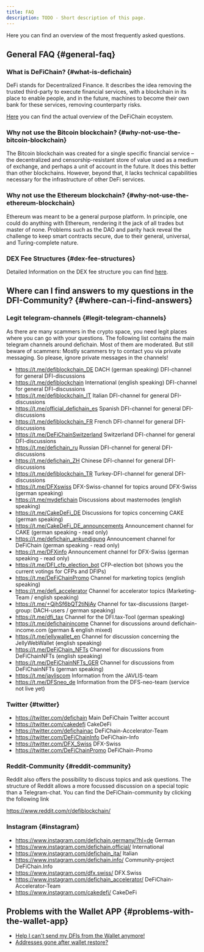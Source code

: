 ```yaml
---
title: FAQ
description: TODO - Short description of this page.
---
```


Here you can find an overview of the most frequently asked questions.

## General FAQ {#general-faq}

### What is DeFiChain? {#what-is-defichain}

DeFi stands for Decentralized Finance. It describes the idea removing the trusted third-party to execute financial services, with a blockchain in its place to enable people, and in the future, machines to become their own bank for these services, removing counterparty risks.

[Here](./DeFiChain_ecosystem.md) you can find the actual overview of the DeFiChain ecoystem.

### Why not use the Bitcoin blockchain? {#why-not-use-the-bitcoin-blockchain}

The Bitcoin blockchain was created for a single specific financial service – the decentralized and censorship-resistant store of value used as a medium of exchange, and perhaps a unit of account in the future. It does this better than other blockchains. However, beyond that, it lacks technical capabilities necessary for the infrastructure of other DeFi services.

### Why not use the Ethereum blockchain? {#why-not-use-the-ethereum-blockchain}

Ethereum was meant to be a general purpose platform. In principle, one could do anything with Ethereum, rendering it the jack of all trades but master of none. Problems such as the DAO and parity hack reveal the challenge to keep smart contracts secure, due to their general, universal, and Turing-complete nature.

### DEX Fee Structures {#dex-fee-structures}

Detailed Information on the DEX fee structure you can find [here](DEX_Fee_structure "wikilink").

## Where can I find answers to my questions in the DFI-Community? {#where-can-i-find-answers}

### Legit telegram-channels {#legit-telegram-channels}

As there are many scammers in the crypto space, you need legit places where you can go with your questions. The following list contains the main telegram channels around defichain. Most of them are moderated. But still beware of scammers: Mostly scammers try to contact you via private messaging. So please, ignore private messages in the channels!

- <https://t.me/defiblockchain_DE> DACH (german speaking) DFI-channel for general DFI-discussions
- <https://t.me/defiblockchain> International (english speaking) DFI-channel for general DFI-discussions
- <https://t.me/defiblockchain_IT> Italian DFI-channel for general DFI-discussions
- <https://t.me/official_defichain_es> Spanish DFI-channel for general DFI-discussions
- <https://t.me/defiblockchain_FR> French DFI-channel for general DFI-discussions
- <https://t.me/DeFiChainSwitzerland> Switzerland DFI-channel for general DFI-discussions
- <https://t.me/defichain_ru> Russian DFI-channel for general DFI-discussions
- <https://t.me/defichain_ZH> Chinese DFI-channel for general DFI-discussions
- <https://t.me/defiblockchain_TR> Turkey-DFI-channel for general DFI-discussions
- <https://t.me/DFXswiss> DFX-Swiss-channel for topics around DFX-Swiss (german speaking)
- <https://t.me/mydefichain> Discussions about masternodes (english speaking)
- <https://t.me/CakeDeFi_DE> Discussions for topics concerning CAKE (german speaking)
- <https://t.me/CakeDeFi_DE_announcements> Announcement channel for CAKE (german speaking - read only)
- <https://t.me/defichain_ankundigung> Announcement channel for DeFiChain (german speaking - read only)
- <https://t.me/DFXinfo> Announcement channel for DFX-Swiss (german speaking - read only)
- <https://t.me/DFI_cfp_election_bot> CFP-election bot (shows you the current votings for CFPs and DFIPs)
- <https://t.me/DeFiChainPromo> Channel for marketing topics (english speaking)
- <https://t.me/defi_accelerator> Channel for accelerator topics (Marketing-Team / english speaking)
- <https://t.me/+QjhSf6bQT2tiNjAy> Channel for tax-discussions (target-group: DACH-users / german speaking)
- <https://t.me/dfi_tax> Channel for the DFI.tax-Tool (german speaking)
- <https://t.me/defichainincome> Channel for discussions around defichain-income.com (german & english mixed)
- <https://t.me/jellywallet_en> Channel for discussion concerning the JellyWebWallet (english speaking)
- <https://t.me/DeFiChain_NFTs> Channel for discussions from DeFiChainNFTs (english speaking)
- <https://t.me/DeFiChainNFTs_GER> Channel for discussions from DeFiChainNFTs (german speaking)
- <https://t.me/javliscom> Information from the JAVLIS-team
- <https://t.me/DFSneo_de> Information from the DFS-neo-team (service not live yet)

### Twitter {#twitter}

- <https://twitter.com/defichain> Main DeFiChain Twitter account
- <https://twitter.com/cakedefi> CakeDeFi
- <https://twitter.com/defichainac> DeFiChain-Accelerator-Team
- <https://twitter.com/DeFiChainInfo> DeFiChain-Info
- <https://twitter.com/DFX_Swiss> DFX-Swiss
- <https://twitter.com/DeFiChainPromo> DeFiChain-Promo

### Reddit-Community {#reddit-community}

Reddit also offers the possibility to discuss topics and ask questions. The structure of Reddit allows a more focussed discussion on a special topic than a Telegram-chat. You can find the DeFiChain-community by clicking the following link

<https://www.reddit.com/r/defiblockchain/>

### Instagram {#instagram}

- <https://www.instagram.com/defichain.germany/?hl=de> German
- <https://www.instagram.com/defichain.official/> International
- <https://www.instagram.com/defichain_ita/> Italian
- <https://www.instagram.com/defichain.info/> Community-project DeFiChain.Info
- <https://www.instagram.com/dfx.swiss/> DFX.Swiss
- <https://www.instagram.com/defichain_accelerator/> DeFiChain-Accelerator-Team
- <https://www.instagram.com/cakedefi/> CakeDeFi

## Problems with the Wallet APP {#problems-with-the-wallet-app}

- [Help I can't send my DFIs from the Wallet anymore!](./How_to_rescue_stuck_DFI.md)
- [Addresses gone after wallet restore?](./Wallet_Encryption.md)
